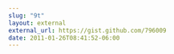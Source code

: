 ```yaml
---
slug: "9t"
layout: external
external_url: https://gist.github.com/796009
date: 2011-01-26T08:41:52-06:00
---
```

